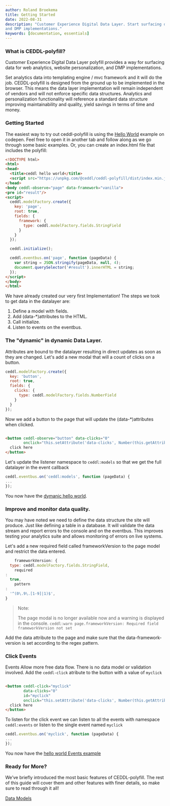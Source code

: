 ```yaml
---
author: Roland Broekema
title: Getting Started
date: 2022-08-31
description: "Customer Experience Digital Data Layer. Start surfacing data for marketing. analytics, personalization,
and DMP implementations."
keywords: [documentation, essentials]
---
```


### What is CEDDL-polyfill?

Customer Experience Digital Data Layer polyfill provides a way for surfacing data for web analytics, website
personalization, and DMP implementations.

Set analytics data into templating engine / mvc framework and it will do the job. CEDDL-polyfill is designed from the
ground up to be implemented in the browser. This means the data layer implementation will remain independent of vendors
and will not enforce specific data structures. Analytics and personalization functionality will reference a standard
data structure improving maintainability and quality, yield savings in terms of time and money.


[//]: # (> Note:)

[//]: # (>)

[//]: # (> This guide currently assumes intermediate level knowledge of Web analytics, HTML, and JavaScript. If you are totally new to Web analytics development, it might not be the best idea to start at ceddl-polyfill as your first step - grasp the basics concepts used to send data to an analytics backend service, then come back!.)

### Getting Started

The easiest way to try out ceddl-polyfill is using the <a href="https://codepen.io/broekema/pen/PdgQqv?editors=1010#0">
Hello World</a> example on codepen. Feel free to open it in another tab and follow along as we go through some basic
examples. Or, you can create an index.html file that includes the polyfill:

```html
<!DOCTYPE html>
<html>
<head>
  <title>ceddl hello world</title>
  <script src="https://unpkg.com/@ceddl/ceddl-polyfill/dist/index.min.js"></script>
</head>
<body ceddl-observe="page" data-framework="vanilla">
<pre id="result"/>
<script>
  ceddl.modelFactory.create({
    key: 'page',
    root: true,
    fields: {
      framework: {
        type: ceddl.modelFactory.fields.StringField
      }
    }
  });

  ceddl.initialize();

  ceddl.eventbus.on('page', function (pageData) {
    var string = JSON.stringify(pageData, null, 4);
    document.querySelector('#result').innerHTML = string;
  });
</script>
</body>
</html>
```

We have already created our very first Implementation! The steps we took to get data in the datalayer are:

1. Define a model with fields.
2. Add (data-*)attributes to the HTML.
3. Call initialize.
4. Listen to events on the eventbus.

### The "dynamic" in dynamic Data Layer.

Attributes are bound to the datalayer resulting in direct updates as soon as they are changed. Let's add a new modal
that will a count of clicks on a button.

```js
ceddl.modelFactory.create({
  key: 'button',
  root: true,
  fields: {
    clicks: {
      type: ceddl.modelFactory.fields.NumberField
    }
  }
});
```

Now we add a button to the page that will update the (data-*)attributes when clicked.

```html

<button ceddl-observe="button" data-clicks="0"
        onclick="this.setAttribute('data-clicks', Number(this.getAttribute('data-clicks')) + 1);">
  click here
</button>
```

Let's update the listener namespace to `ceddl:models` so that we get the full datalayer in the event callback

```js
ceddl.eventbus.on('ceddl:models', function (pageData) {
...
});
```

You now have the <a href="https://codepen.io/broekema/pen/yxrvJV?editors=1010#0">dymanic hello world</a>.

### Improve and monitor data quality.

You may have noted we need to define the data structure the site will produce. Just like defining a table in a database.
It will validate the data stream and report errors to the console and on the eventbus. This improves testing your
analytics suite and allows monitoring of errors on live systems.

Let's add a new required field called frameworkVersion to the page model and restrict the data entered.

```js
    frameworkVersion: {
  type: ceddl.modelFactory.fields.StringField,
    required
:
  true,
    pattern
:
  '^(0\.9\.[1-9]|1)$',
}
```

> Note:
>
> The page modal is no longer available now and a warning is displayed in the
> console. `ceddl:warn page.frameworkVersion: Required field frameworkVersion not set`

Add the data attribute to the page and make sure that the data-framework-version is set according to the regex pattern.

### Click Events

Events Allow more free data flow. There is no data model or validation involved. Add the `ceddl-click` atribute to the
button with a value of `myclick`

```HTML

<button ceddl-click="myclick"
        data-clicks="0"
        id="myclick"
        onclick="this.setAttribute('data-clicks', Number(this.getAttribute('data-clicks')) + 1);">
  click here
</button>
```

To listen for the click event we can listen to all the events with namespace `ceddl:events` or listen to the single
event named `myclick`

```js
ceddl.eventbus.on('myclick', function (pageData) {
...
});
```

You now have the <a href="https://codepen.io/broekema/pen/qMwxew?editors=1010#0">hello world Events example</a>

### Ready for More?

We’ve briefly introduced the most basic features of CEDDL-polyfill. The rest of this guide will cover them and other
features with finer details, so make sure to read through it all!

<div class="text-right">
<a style="display: inline-block; margin-bottom: 20px; line-height:20px;" href="/data-models">Data Models <i class="icon-arrow-right"></i></a>
</div>
